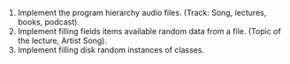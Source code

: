 1. Implement the program hierarchy audio files. (Track: Song, lectures, books, podcast).
2. Implement filling fields items available random data from a file. (Topic of the lecture, Artist Song).
3. Implement filling disk random instances of classes.